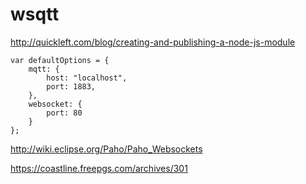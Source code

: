 # wsqtt


http://quickleft.com/blog/creating-and-publishing-a-node-js-module


```
var defaultOptions = {
    mqtt: {
        host: "localhost",
        port: 1883,
    },
    websocket: {
        port: 80
    }
};

```




http://wiki.eclipse.org/Paho/Paho_Websockets


https://coastline.freepgs.com/archives/301

